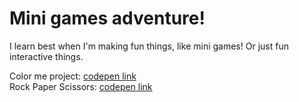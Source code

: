Mini games adventure!
=======

I learn best when I'm making fun things, like mini games! Or just fun interactive things.


Color me project: [codepen link](http://codepen.io/Hkly/pen/leIwK)      
Rock Paper Scissors: [codepen link](http://codepen.io/Hkly/pen/dGeHc)
